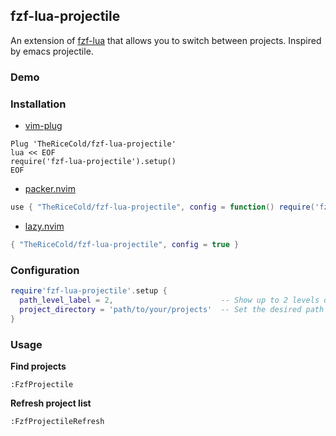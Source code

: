 ## fzf-lua-projectile

An extension of [fzf-lua](https://github.com/ibhagwan/fzf-lua) that allows you to switch between projects. Inspired by emacs projectile.

### Demo

### Installation
- [vim-plug](https://github.com/junegunn/vim-plug)
```vim
Plug 'TheRiceCold/fzf-lua-projectile'
lua << EOF
require('fzf-lua-projectile').setup()
EOF
```
- [packer.nvim](https://github.com/wbthomason/packer.nvim)
```lua
use { "TheRiceCold/fzf-lua-projectile", config = function() require('fzf-lua-projectile').setup() end }
```
- [lazy.nvim](https://github.com/folke/lazy.nvim)
```lua
{ "TheRiceCold/fzf-lua-projectile", config = true }
```

### Configuration

``` lua
require'fzf-lua-projectile'.setup {
  path_level_label = 2,                        -- Show up to 2 levels of the directory path
  project_directory = 'path/to/your/projects'  -- Set the desired path here
}
```

### Usage
**Find projects**
```
:FzfProjectile
```
**Refresh project list**
```
:FzfProjectileRefresh
```
